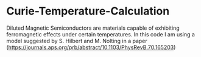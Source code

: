 # Curie-Temperature-Calculation
Diluted Magnetic Semiconductors are materials capable of exhibiting ferromagnetic effects under certain temperatures. In this code I am using a model suggested by S. Hilbert and M. Nolting in a paper (https://journals.aps.org/prb/abstract/10.1103/PhysRevB.70.165203)

